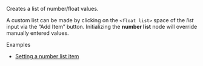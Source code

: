 Creates a list of number/float values.

A custom list can be made by clicking on the `<float list>` space of the _list_ input via the “Add Item” button. Initializing the **number list** node will override manually entered values.

Examples



* [Setting a number list item](https://creator.trimble.com/graph?assetURI=whp:5ff5a6c8-18a6-49e5-ac59-8d15368fe39a&version=latest)